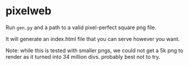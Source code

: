 # pixelweb

Run `gen.py` and a path to a valid pixel-perfect square png file.

It will generate an index.html file that you can serve however you want.

Note: while this is tested with smaller pngs, we could not get a 5k png to render as it turned into 34 million divs. probably best not to try.
